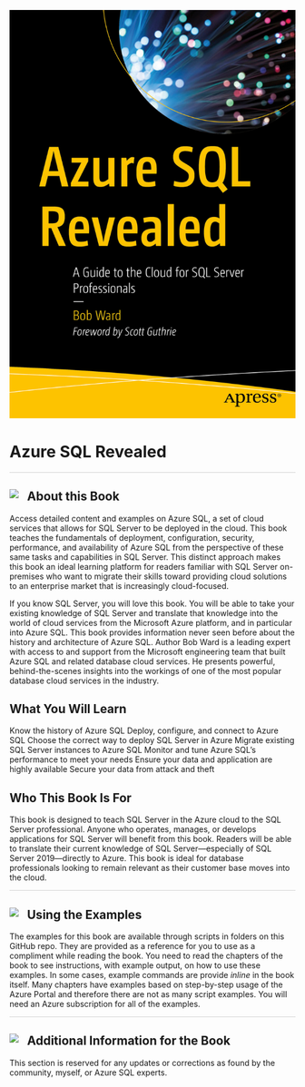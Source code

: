 
![Book Graphic](./graphics/azuresqlbookimage.jpg)

# Azure SQL Revealed

<p style="border-bottom: 1px solid lightgrey;"></p>

<h2><img style="float: left; margin: 0px 15px 15px 0px;" src="https://github.com/microsoft/sqlworkshops/blob/master/graphics/textbubble.png?raw=true"><b>     About this Book</b></h2>

Access detailed content and examples on Azure SQL, a set of cloud services that allows for SQL Server to be deployed in the cloud. This book teaches the fundamentals of deployment, configuration, security, performance, and availability of Azure SQL from the perspective of these same tasks and capabilities in SQL Server. This distinct approach makes this book an ideal learning platform for readers familiar with SQL Server on-premises who want to migrate their skills toward providing cloud solutions to an enterprise market that is increasingly cloud-focused.

If you know SQL Server, you will love this book. You will be able to take your existing knowledge of SQL Server and translate that knowledge into the world of cloud services from the Microsoft Azure platform, and in particular into Azure SQL. This book provides information never seen before about the history and architecture of Azure SQL. Author Bob Ward is a leading expert with access to and support from the Microsoft engineering team that built Azure SQL and related database cloud services. He presents powerful, behind-the-scenes insights into the workings of one of the most popular database cloud services in the industry.

## What You Will Learn

Know the history of Azure SQL
Deploy, configure, and connect to Azure SQL
Choose the correct way to deploy SQL Server in Azure
Migrate existing SQL Server instances to Azure SQL
Monitor and tune Azure SQL’s performance to meet your needs
Ensure your data and application are highly available
Secure your data from attack and theft

## Who This Book Is For

This book is designed to teach SQL Server in the Azure cloud to the SQL Server professional. Anyone who operates, manages, or develops applications for SQL Server will benefit from this book. Readers will be able to translate their current knowledge of SQL Server—especially of SQL Server 2019—directly to Azure. This book is ideal for database professionals looking to remain relevant as their customer base moves into the cloud.   

<p style="border-bottom: 1px solid lightgrey;"></p>

<h2><img style="float: left; margin: 0px 15px 15px 0px;" src="https://github.com/microsoft/sqlworkshops/blob/master/graphics/checkmark.png?raw=true"><b>     Using the Examples</b></h2>

The examples for this book are available through scripts in folders on this GitHub repo. They are provided as a reference for you to use as a compliment while reading the book. You need to read the chapters of the book to see instructions, with example output, on how to use these examples. In some cases, example commands are provide *inline* in the book itself. Many chapters have examples based on step-by-step usage of the Azure Portal and therefore there are not as many script examples. You will need an Azure subscription for all of the examples. 

<p style="border-bottom: 1px solid lightgrey;"></p>

<h2><img style="float: left; margin: 0px 15px 15px 0px;" src="https://github.com/microsoft/sqlworkshops/blob/master/graphics/listcheck.png?raw=true"><b>     Additional Information for the Book</b></h2>

This section is reserved for any updates or corrections as found by the community, myself, or Azure SQL experts.
